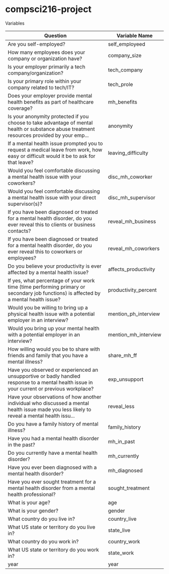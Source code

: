 
# compsci216-project

Variables

| Question | Variable Name |
| --------- | ----------- |
| Are you self-employed? | self_employeed |
| How many employees does your company or organization have?	| company_size |
| Is your employer primarily a tech company/organization? |	tech_company |
| Is your primary role within your company related to tech/IT? |	tech_prole |
| Does your employer provide mental health benefits as part of healthcare coverage? |	mh_benefits |
| Is your anonymity protected if you choose to take advantage of mental health or substance abuse treatment resources provided by your emp...	| anonymity |
|	If a mental health issue prompted you to request a medical leave from work, how easy or difficult would it be to ask for that leave?	| leaving_difficulty |
|	Would you feel comfortable discussing a mental health issue with your coworkers? |	disc_mh_coworker |
|	Would you feel comfortable discussing a mental health issue with your direct supervisor(s)? |	disc_mh_supervisor |
|	If you have been diagnosed or treated for a mental health disorder, do you ever reveal this to clients or business contacts? |	reveal_mh_business |
|	If you have been diagnosed or treated for a mental health disorder, do you ever reveal this to coworkers or employees? |	reveal_mh_coworkers |
|	Do you believe your productivity is ever affected by a mental health issue?	| affects_productivity |
|	If yes, what percentage of your work time (time performing primary or secondary job functions) is affected by a mental health issue? |	productivity_percent |
|	Would you be willing to bring up a physical health issue with a potential employer in an interview?	| mention_ph_interview |
|	Would you bring up your mental health with a potential employer in an interview?	| mention_mh_interview |
|	How willing would you be to share with friends and family that you have a mental illness? |	share_mh_ff |
|	Have you observed or experienced an unsupportive or badly handled response to a mental health issue in your current or previous workplace?	| exp_unsupport |
|	Have your observations of how another individual who discussed a mental health issue made you less likely to reveal a mental health issu...|	reveal_less |
|	Do you have a family history of mental illness? |	family_history |
|	Have you had a mental health disorder in the past? |	mh_in_past |
|	Do you currently have a mental health disorder?	| mh_currently |
|	Have you ever been diagnosed with a mental health disorder? |	mh_diagnosed |
|	Have you ever sought treatment for a mental health disorder from a mental health professional? |	sought_treatment |
|	What is your age?	| age |
|	What is your gender?	| gender |
|	What country do you live in? |	country_live |
|	What US state or territory do you live in? |	state_live |
|	What country do you work in? |	country_work |
|	What US state or territory do you work in? |	state_work |
|	year	| year |

